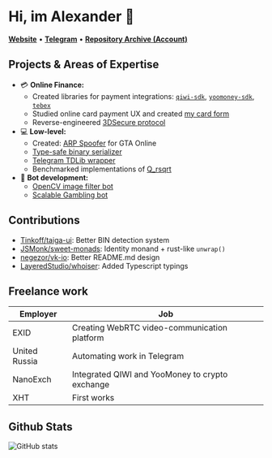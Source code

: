 # Hi, im Alexander 👋

[**Website**](https://alexxgrib.me) &bull; [**Telegram**](https://t.me/AlexXanderGrib) &bull; [**Repository Archive (Account)**](https://github.com/alexxgrib)

## Projects & Areas of Expertise

- 💳 **Online Finance:**
  - Created libraries for payment integrations: [`qiwi-sdk`](https://github.com/AlexXanderGrib/node-qiwi-sdk),
    [`yoomoney-sdk`](https://github.com/AlexXanderGrib/yoomoney-sdk), [`tebex`](https://github.com/AlexXanderGrib/tebex)
  - Studied online card payment UX and created [my card form](https://github.com/AlexXanderGrib/payform-react)
  - Reverse-engineered [3DSecure protocol](https://gist.github.com/AlexXanderGrib/c6670664383d8ed8cdb55cc2084cf250)
- 💻 **Low-level:**
  - Created: [ARP Spoofer](https://github.com/alexxgrib/ip-capture) for GTA Online
  - [Type-safe binary serializer](https://github.com/AlexXanderGrib/ts-struct)
  - [Telegram TDLib wrapper](https://github.com/AlexXanderGrib/node-tdlib)
  - Benchmarked implementations of [Q_rsqrt](https://github.com/alexxgrib/qrsqrt-node-benchmark)
- 🤖 **Bot development:**
  - [OpenCV image filter bot](https://github.com/alexxgrib/draw-on-desk-bot)
  - [Scalable Gambling bot](https://github.com/alexxgrib/brawl-gamble-bot)

## Contributions

- [Tinkoff/taiga-ui](https://github.com/Tinkoff/taiga-ui/issues/2755): Better BIN detection system
- [JSMonk/sweet-monads](https://github.com/JSMonk/sweet-monads/pull/46): Identity monand + rust-like `unwrap()`
- [negezor/vk-io](https://github.com/negezor/vk-io/pull/489): Better README.md design
- [LayeredStudio/whoiser](https://github.com/LayeredStudio/whoiser/pull/34): Added Typescript typings

## Freelance work

| Employer      | Job                                             |
| ------------- | ----------------------------------------------- |
| EXID          | Creating WebRTC video-communication platform    |
| United Russia | Automating work in Telegram                     |
| NanoExch      | Integrated QIWI and YooMoney to crypto exchange |
| XHT           | First works                                     |

## Github Stats

![GitHub stats](https://github-readme-stats.vercel.app/api?username=AlexXanderGrib&show_icons=true&theme=tokyonight)
